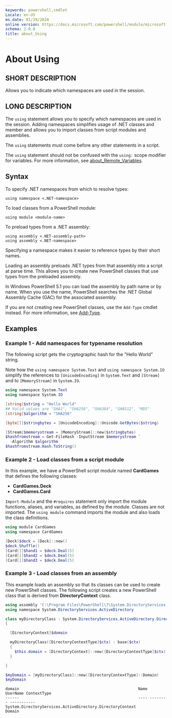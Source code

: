 ```yaml
---
keywords: powershell,cmdlet
Locale: en-US
ms.date: 01/29/2020
online version: https://docs.microsoft.com/powershell/module/microsoft.powershell.core/about/about_using?view=powershell-5.1&WT.mc_id=ps-gethelp
schema: 2.0.0
title: about_Using
---
```

# About Using

## SHORT DESCRIPTION
Allows you to indicate which namespaces are used in the session.

## LONG DESCRIPTION

The `using` statement allows you to specify which namespaces are used in the
session. Adding namespaces simplifies usage of .NET classes and member and
allows you to import classes from script modules and assemblies.

The `using` statements must come before any other statements in a script.

The `using` statement should not be confused with the `using:` scope modifier
for variables. For more information, see
[about_Remote_Variables](about_Remote_Variables.md).

## Syntax

To specify .NET namespaces from which to resolve types:

```
using namespace <.NET-namespace>
```

To load classes from a PowerShell module:

```
using module <module-name>
```

To preload types from a .NET assembly:

```
using assembly <.NET-assembly-path>
using assembly <.NET-namespace>
```

Specifying a namespace makes it easier to reference types by their short names.

Loading an assembly preloads .NET types from that assembly into a script at
parse time. This allows you to create new PowerShell classes that use types
from the preloaded assembly.

In Windows PowerShell 5.1 you can load the assembly by path name or by
name. When you use the name, PowerShell searches the .NET Global Assembly
Cache (GAC) for the associated assembly.

If you are not creating new PowerShell classes, use the `Add-Type` cmdlet
instead. For more information, see
[Add-Type](../../Microsoft.PowerShell.Utility/Add-Type.md).

## Examples

### Example 1 - Add namespaces for typename resolution

The following script gets the cryptographic hash for the "Hello World" string.

Note how the `using namespace System.Text` and `using namespace System.IO`
simplify the references to `[UnicodeEncoding]` in `System.Text` and `[Stream]`
and to `[MemoryStream]` in `System.IO`.

```powershell
using namespace System.Text
using namespace System.IO

[string]$string = "Hello World"
## Valid values are "SHA1", "SHA256", "SHA384", "SHA512", "MD5"
[string]$algorithm = "SHA256"

[byte[]]$stringbytes = [UnicodeEncoding]::Unicode.GetBytes($string)

[Stream]$memorystream = [MemoryStream]::new($stringbytes)
$hashfromstream = Get-FileHash -InputStream $memorystream `
  -Algorithm $algorithm
$hashfromstream.Hash.ToString()
```

### Example 2 - Load classes from a script module

In this example, we have a PowerShell script module named **CardGames** that
defines the following classes:

- **CardGames.Deck**
- **CardGames.Card**

`Import-Module` and the `#requires` statement only import the module functions,
aliases, and variables, as defined by the module. Classes are not imported. The
`using module` command imports the module and also loads the class definitions.

```powershell
using module CardGames
using namespace CardGames

[Deck]$deck = [Deck]::new()
$deck.Shuffle()
[Card[]]$hand1 = $deck.Deal(5)
[Card[]]$hand2 = $deck.Deal(5)
[Card[]]$hand3 = $deck.Deal(5)
```

### Example 3 - Load classes from an assembly

This example loads an assembly so that its classes can be used to create new
PowerShell classes. The following script creates a new PowerShell class that is
derived from **DirectoryContext** class.

```powershell
using assembly 'C:\Program Files\PowerShell\7\System.DirectoryServices.dll'
using namespace System.DirectoryServices.ActiveDirectory

class myDirectoryClass : System.DirectoryServices.ActiveDirectory.DirectoryContext
{

  [DirectoryContext]$domain

  myDirectoryClass([DirectoryContextType]$ctx) : base($ctx)
  {
    $this.domain = [DirectoryContext]::new([DirectoryContextType]$ctx)
  }

}

$myDomain = [myDirectoryClass]::new([DirectoryContextType]::Domain)
$myDomain
```

```Output
domain                                                    Name UserName ContextType
------                                                    ---- -------- -----------
System.DirectoryServices.ActiveDirectory.DirectoryContext                    Domain
```
